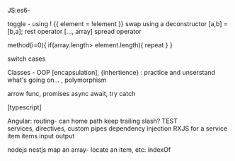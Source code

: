 JS:es6- 

toggle - using ! {{ element = !element }}
swap using a deconstructor [a,b] = [b,a];
rest operator [..., array]
spread operator

method(i=0){
    if(array.length> element.length){
        repeat
    }
}


switch cases

Classes - OOP
[encapsulation], 
{inhertience} : practice and unserstand what's going on...
, polymorphism

arrow func, 
promises
async await, try catch 

[typescript]


Angular:
routing- can home path keep trailing slash?
TEST    
services, directives, custom pipes
dependency injection RXJS for a service
item items input output

nodejs
nestjs
map an array- locate an item, etc:  indexOf 
